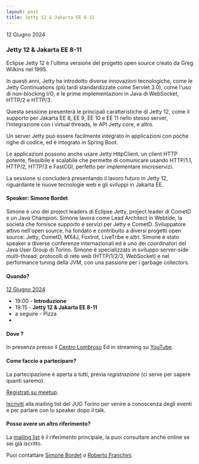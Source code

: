 ```yaml
---
layout: post
title: Jetty 12 & Jakarta EE 8-11
---
```


12 Giugno 2024

### Jetty 12 & Jakarta EE 8-11

Eclipse Jetty 12 è l'ultima versione del progetto open source creato
da Greg Wilkins nel 1995.

In questi anni, Jetty ha introdotto diverse innovazioni tecnologiche,
come le Jetty Continuations (più tardi standardizzate come Servlet
3.0), come l'uso di non-blocking I/O, e le prime implementazioni in
Java di WebSocket, HTTP/2 e HTTP/3.

Questa sessione presenterà le principali caratteristiche di Jetty 12,
come il supporto per Jakarta EE 8, EE 9, EE 10 e EE 11 nello stesso
server, l'integrazione con i virtual threads, le API Jetty core, e
altro.

Un server Jetty può essere facilmente integrato in applicazioni con
poche righe di codice, ed è integrato in Spring Boot.

Le applicazioni possono anche usare Jetty HttpClient, un client HTTP
potente, flessibile e scalabile che permette di comunicare usando
HTTP/1.1, HTTP/2, HTTP/3 e FastCGI, perfetto per implementare
microservizi.

La sessione si concluderà presentando il lavoro futuro in Jetty 12,
riguardante le nuove tecnologie web e gli sviluppi in Jakarta EE.

#### Speaker: Simone Bordet

Simone è uno dei project leaders di Eclipse Jetty, project leader di CometD e un Java Champion. Simone lavora come Lead Architect in Webtide, la società che fornisce supporto e servizi per Jetty e CometD. Sviluppatore attivo nell'open source, ha fondato e contribuito a diversi progetti open source: Jetty, CometD, MX4J, Foxtrot, LiveTribe e altri. Simone è stato speaker a diverse conferenze internazionali ed è uno dei coordinatori del Java User Group di Torino. Simone è specializzato in sviluppo server-side multi-thread, protocolli di rete web (HTTP/1/2/3, WebSocket) e nel performance tuning della JVM, con una passione per i garbage collectors.

#### Quando?

<u>12 Giugno 2024</u>

* 19:00 - **Introduzione**
* 19:15 - **Jetty 12 & Jakarta EE 8-11**
* a seguire - Pizza
* 

#### Dove ?

In presenza presso il [Centro Lombroso](/places/lombroso/)
Ed in streaming su [YouTube](https://www.youtube.com/watch?v=45WfWq5Xf4w).

#### Come faccio a partecipare?

La partecipazione è aperta a tutti, previa *registrazione* (ci serve per sapere quanti saremo).

[Registrati su meetup](https://www.meetup.com/jugtorino/events/301387947/).

[Iscriviti](/subscribe/) alla mailing list del JUG Torino per venire a conoscenza degli eventi e per parlare con lo speaker dopo il talk.

#### Posso avere un altro riferimento?

La [mailing list](https://groups.yahoo.com/groups/it-torino-java-jug) è il riferimento principale, la puoi consultare anche online se sei già iscritto.

Puoi contattare [Simone Bordet](/people/simonebordet/) o [Roberto Franchini](/people/robertofranchini/).
